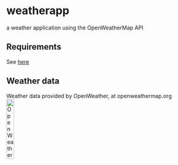 # weatherapp
a weather application using the OpenWeatherMap API

## Requirements
See [here](https://github.com/j-cqln/weatherapp/blob/main/requirements.txt)

## Weather data
Weather data provided by OpenWeather, at openweathermap.org
<img src="https://openweathermap.org/themes/openweathermap/assets/img/logo_white_cropped.png" alt="OpenWeather logo" width="20%" height="20%">